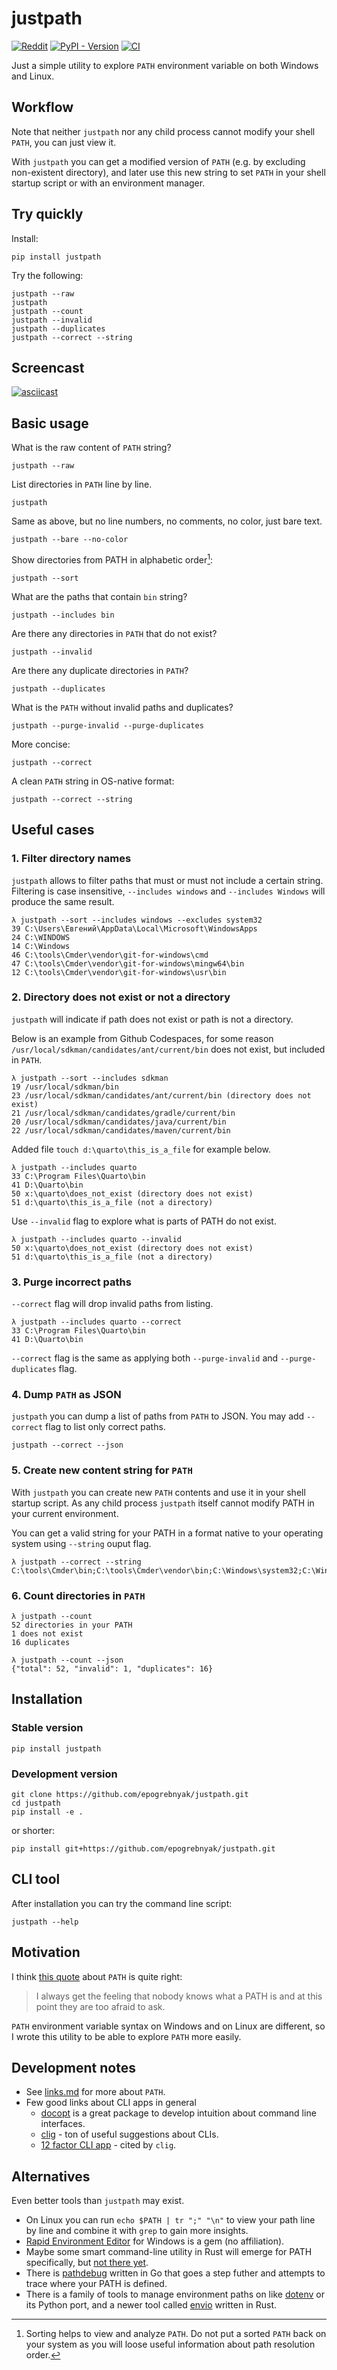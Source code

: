 # justpath

[![Reddit](https://img.shields.io/badge/Reddit-%23FF4500.svg?style=flat&logo=Reddit&logoColor=white)][reddit]
[![PyPI - Version](https://img.shields.io/pypi/v/justpath)](https://pypi.org/project/justpath/)
[![CI](https://github.com/epogrebnyak/justpath/actions/workflows/python-package.yml/badge.svg)](https://github.com/epogrebnyak/justpath/actions/workflows/python-package.yml)

[reddit]: https://www.reddit.com/r/Python/comments/1aehs4i/clean_path_of_nonexistent_directories_with/

Just a simple utility to explore `PATH` environment variable on both Windows and Linux.

## Workflow

Note that neither `justpath` nor any child process cannot modify your shell `PATH`, you can just view it.

With `justpath` you can get a modified version of `PATH` (e.g. by excluding non-existent directory),
and later use this new string to set `PATH` in your shell startup script or with an environment manager.

## Try quickly

Install:

```
pip install justpath
```

Try the following:

```console
justpath --raw
justpath
justpath --count
justpath --invalid
justpath --duplicates
justpath --correct --string
```
## Screencast

[![asciicast](https://asciinema.org/a/RjfqfUhcI4iJKNw55sSkuioU5.svg)](https://asciinema.org/a/RjfqfUhcI4iJKNw55sSkuioU5)

## Basic usage

What is the raw content of `PATH` string?

```console
justpath --raw
```

List directories in `PATH` line by line.

```console
justpath
```

Same as above, but no line numbers, no comments, no color, just bare text.

```console
justpath --bare --no-color
```

Show directories from PATH in alphabetic order[^1]:

```console
justpath --sort
```

[^1]: Sorting helps to view and analyze `PATH`. Do not put a sorted `PATH` back on your system as you will loose useful information about path resolution order.

What are the paths that contain `bin` string?

```console
justpath --includes bin
```

Are there any directories in `PATH` that do not exist?

```console
justpath --invalid
```

Are there any duplicate directories in `PATH`?

```console
justpath --duplicates
```

What is the `PATH` without invalid paths and duplicates?

```console
justpath --purge-invalid --purge-duplicates
```

More concise:

```console
justpath --correct
```

A clean `PATH` string in OS-native format:

```console
justpath --correct --string
```

## Useful cases

### 1. Filter directory names

`justpath` allows to filter paths that must or must not include a certain string.
Filtering is case insensitive, `--includes windows` and `--includes Windows` will
produce the same result.

```console
λ justpath --sort --includes windows --excludes system32
39 C:\Users\Евгений\AppData\Local\Microsoft\WindowsApps
24 C:\WINDOWS
14 C:\Windows
46 C:\tools\Cmder\vendor\git-for-windows\cmd
47 C:\tools\Cmder\vendor\git-for-windows\mingw64\bin
12 C:\tools\Cmder\vendor\git-for-windows\usr\bin
```

### 2. Directory does not exist or not a directory

`justpath` will indicate if path does not exist or path is not a directory.

Below is an example from Github Codespaces, for some reason
`/usr/local/sdkman/candidates/ant/current/bin` does not exist,
but included in `PATH`.

```console
λ justpath --sort --includes sdkman
19 /usr/local/sdkman/bin
23 /usr/local/sdkman/candidates/ant/current/bin (directory does not exist)
21 /usr/local/sdkman/candidates/gradle/current/bin
20 /usr/local/sdkman/candidates/java/current/bin
22 /usr/local/sdkman/candidates/maven/current/bin
```

Added file `touch d:\quarto\this_is_a_file` for example below.

```console
λ justpath --includes quarto
33 C:\Program Files\Quarto\bin
41 D:\Quarto\bin
50 x:\quarto\does_not_exist (directory does not exist)
51 d:\quarto\this_is_a_file (not a directory)
```

Use `--invalid` flag to explore what is parts of PATH do not exist.

```console
λ justpath --includes quarto --invalid
50 x:\quarto\does_not_exist (directory does not exist)
51 d:\quarto\this_is_a_file (not a directory)
```

### 3. Purge incorrect paths

`--correct` flag will drop invalid paths from listing.

```console
λ justpath --includes quarto --correct
33 C:\Program Files\Quarto\bin
41 D:\Quarto\bin
```

`--correct` flag is the same as applying both `--purge-invalid` and `--purge-duplicates`
flag.

### 4. Dump `PATH` as JSON

`justpath` you can dump a list of paths from `PATH` to JSON.
You may add `--correct` flag to list only correct paths.

```
justpath --correct --json
```

### 5. Create new content string for `PATH`

With `justpath` you can create new `PATH` contents and use it in your shell startup script.
As any child process `justpath` itself cannot modify PATH in your current environment.

You can get a valid string for your PATH in a format native to your operating system
using `--string` ouput flag.

```console
λ justpath --correct --string
C:\tools\Cmder\bin;C:\tools\Cmder\vendor\bin;C:\Windows\system32;C:\Windows;...
```

### 6. Count directories in `PATH`

```console
λ justpath --count
52 directories in your PATH
1 does not exist
16 duplicates
```

```
λ justpath --count --json
{"total": 52, "invalid": 1, "duplicates": 16}
```

## Installation

### Stable version

```console
pip install justpath
```

### Development version

```console
git clone https://github.com/epogrebnyak/justpath.git
cd justpath
pip install -e .
```

or shorter:

```console
pip install git+https://github.com/epogrebnyak/justpath.git
```

## CLI tool

After installation you can try the command line script:

```
justpath --help
```

## Motivation

I think [this quote][quote] about `PATH` is quite right:

> I always get the feeling that nobody knows what a PATH is and at this point they are too afraid to ask.

[quote]: https://www.reddit.com/r/linuxquestions/comments/pgv7hm/comment/hbf3bno/

`PATH` environment variable syntax on Windows and on Linux are different,
so I wrote this utility to be able to explore `PATH` more easily.

## Development notes

- See [links.md](docs/links.md) for more about `PATH`.
- Few good links about CLI apps in general
  - [docopt](http://docopt.org/) is a great package to develop intuition about command line interfaces.
  - [clig](https://clig.dev/) - ton of useful suggestions about CLIs.
  - [12 factor CLI app](https://panlw.github.io/15394417631263.html) - cited by `clig`.

## Alternatives

Even better tools than `justpath` may exist.

- On Linux you can run `echo $PATH | tr ";" "\n"` to view your path line by line and
  combine it with `grep` to gain more insights.
- [Rapid Environment Editor](https://www.rapidee.com/en/path-variable) for Windows
  is a gem (no affiliation).
- Maybe some smart command-line utility in Rust will emerge for PATH specifically,
  but [not there yet](https://gist.github.com/sts10/daadbc2f403bdffad1b6d33aff016c0a).
- There is [pathdebug](https://github.com/d-led/pathdebug) written in Go
  that goes a step futher and attempts to trace where your PATH is defined.
- There is a family of tools to manage environment paths on like [dotenv](https://github.com/motdotla/dotenv)
  or its Python port, and a newer tool called [envio](https://github.com/envio-cli/envio) written in Rust.
